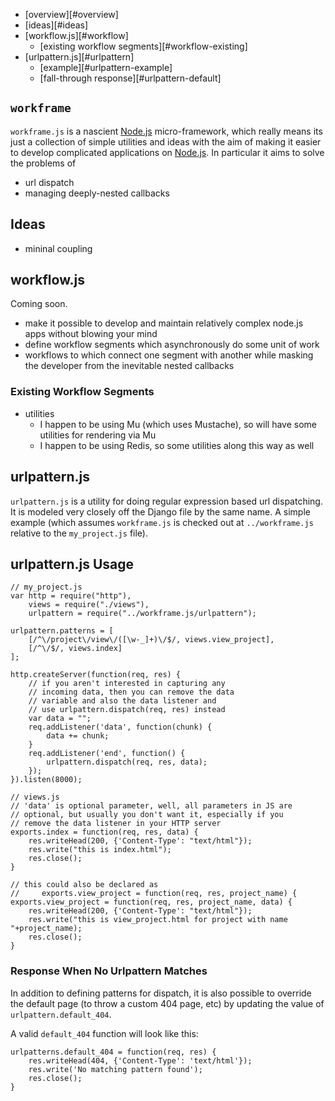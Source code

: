 
* [overview][#overview]
* [ideas][#ideas]
* [workflow.js][#workflow]
    * [existing workflow segments][#workflow-existing]
* [urlpattern.js][#urlpattern]
    * [example][#urlpattern-example]
    * [fall-through response][#urlpattern-default]

<h2 id="overview"><code>workframe</code></h2>

``workframe.js`` is a nascient [Node.js][node.js] micro-framework, which really means its just
a collection of simple utilities and ideas with the aim of making it easier to
develop complicated applications on [Node.js][node.js]. In particular it aims to solve
the problems of

* url dispatch
* managing deeply-nested callbacks

[node.js]: http://nodejs.org/ "Node.js documentation"

<h2 id="ideas">Ideas</h2>

* mininal coupling

<h2 id="workflow">workflow.js</h2>

Coming soon.

* make it possible to develop and maintain relatively complex node.js apps without blowing your mind
* define workflow segments which asynchronously do some unit of work
* workflows to which connect one segment with another while masking
    the developer from the inevitable nested callbacks

<h3 id="workflow-existing">Existing Workflow Segments</h3>

* utilities
    * I happen to be using Mu (which uses Mustache), so will have some utilities for rendering via Mu
    * I happen to be using Redis, so some utilities along this way as well


<h2 id="urlpattern">urlpattern.js</h2>

``urlpattern.js`` is a utility for doing regular expression based url dispatching.
It is modeled very closely off the Django file by the same name.
A simple example (which assumes ``workframe.js`` is checked out at ``../workframe.js``
relative to the ``my_project.js`` file).

<h2 id="example">urlpattern.js Usage</h2>

    // my_project.js
    var http = require("http"),
        views = require("./views"),
        urlpattern = require("../workframe.js/urlpattern");

    urlpattern.patterns = [
        [/^\/project\/view\/([\w-_]+)\/$/, views.view_project],
        [/^\/$/, views.index]
    ];

    http.createServer(function(req, res) {
        // if you aren't interested in capturing any
        // incoming data, then you can remove the data
        // variable and also the data listener and
        // use urlpattern.dispatch(req, res) instead
        var data = "";
        req.addListener('data', function(chunk) {
            data += chunk;
        }
        req.addListener('end', function() {
        	urlpattern.dispatch(req, res, data);
        });
    }).listen(8000);

    // views.js
    // 'data' is optional parameter, well, all parameters in JS are
    // optional, but usually you don't want it, especially if you
    // remove the data listener in your HTTP server
    exports.index = function(req, res, data) {
        res.writeHead(200, {'Content-Type': "text/html"});
        res.write("this is index.html");
        res.close();
    }

    // this could also be declared as
    //     exports.view_project = function(req, res, project_name) {
    exports.view_project = function(req, res, project_name, data) {
        res.writeHead(200, {'Content-Type': "text/html"});
        res.write("this is view_project.html for project with name "+project_name);
        res.close();
    }

<h3 id="urlpattern-default">Response When No Urlpattern Matches</h3>

In addition to defining patterns for dispatch, it is also possible to override the
default page (to throw a custom 404 page, etc) by updating the value of ``urlpattern.default_404``.

A valid ``default_404`` function will look like this:

    urlpatterns.default_404 = function(req, res) {
        res.writeHead(404, {'Content-Type': 'text/html'});
        res.write('No matching pattern found');
        res.close();
    }

